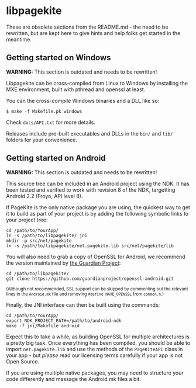 # libpagekite #

These are obsolete sections from the README.md - the need to be rewritten,
but are kept here to give hints and help folks get started in the meantime.

## Getting started on Windows ##

**WARNING:** This section is outdated and needs to be rewritten!

Libpagekite can be cross-compiled from Linux to Windows by installing
the MXE environment, built with pthread and openssl at least.

You can the cross-compile Windows binaries and a DLL like so:

    $ make -f Makefile.pk windows

Check `docs/API.txt` for more details.

Releases include pre-built executables and DLLs in the `bin/` and `lib/`
folders for your convenience.


## Getting started on Android ##

**WARNING:** This section is outdated and needs to be rewritten!

This source tree can be included in an Android project using the NDK.  It
has been tested and verified to work with revision 8 of the NDK, targetting
Android 2.2 (Froyo, API level 8).

If PageKite is the only native package you are using, the quickest way to get
it to build as part of your project is by adding the following symbolic links
to your project tree:

    cd /path/to/YourApp/
    ln -s /path/to/libpagekite/ jni
    mkdir -p src/net/pagekite
    ln -s /path/to/libpagekite/net.pagekite.lib src/net/pagekite/lib

You will also need to grab a copy of OpenSSL for Android, we recommend the
version maintained by [the Guardian Project](https://guardianproject.info):

    cd /path/to/libpagekite/
    git clone https://github.com/guardianproject/openssl-android.git

<small>(Although not recommended, SSL support can be skipped by commenting out
the relevant lines in the `Android.mk` file and removing `#define HAVE_OPENSSL`
from `common.h`.)</small>

Finally, the JNI interface can then be built using the commands:

    cd /path/to/YourApp/
    export NDK_PROJECT_PATH=/path/to/android-ndk
    make -f jni/Makefile android

Expect this to take a while, as building OpenSSL for multiple architectures
is a pretty big task.  Once everything has been compiled, you should be able
to import `net.pagekite.lib` and use the methods of the `PageKiteAPI` class
in your app - but *please* read our licensing terms carefully if your app is
not Open Source.

If you are using multiple native packages, you may need to structure your
code differently and massage the Android.mk files a bit.

